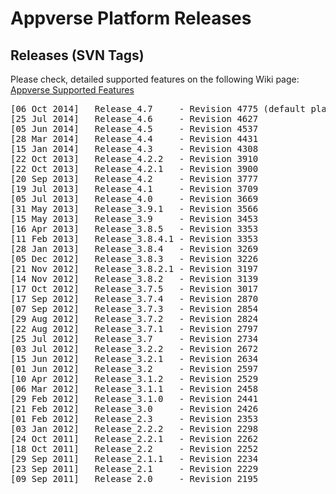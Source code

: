 Appverse Platform Releases
====================

Releases (SVN Tags)
--------------------
<!--
<table style="width: 100%;">
<tr><td style="width: 60%;">
<embed src="guides/platform_releases/MOBPLAT-UnityPlatformReleases-141112-1348-32.pdf" width="1050" height="875" style="border: 1px solid;">
</td><td>
-->

Please check, detailed supported features on the following Wiki page:
<a href="https://github.com/Appverse/appverse-mobile/wiki/Appverse-Supported-Features" target="_blank">Appverse Supported Features</a>

<pre>
[06 Oct 2014]   Release_4.7		- Revision 4775 (default platform version)
[25 Jul 2014]   Release_4.6		- Revision 4627
[05 Jun 2014]   Release_4.5		- Revision 4537
[28 Mar 2014]   Release_4.4		- Revision 4431 
[15 Jan 2014]   Release_4.3		- Revision 4308 
[22 Oct 2013]   Release_4.2.2	- Revision 3910
[22 Oct 2013]   Release_4.2.1	- Revision 3900
[20 Sep 2013]   Release_4.2		- Revision 3777
[19 Jul 2013]   Release_4.1		- Revision 3709
[05 Jul 2013]   Release_4.0		- Revision 3669
[31 May 2013]   Release_3.9.1	- Revision 3566 
[15 May 2013]   Release_3.9		- Revision 3453
[16 Apr 2013]   Release_3.8.5	- Revision 3353 
[11 Feb 2013]   Release_3.8.4.1	- Revision 3353
[28 Jan 2013]   Release_3.8.4 	- Revision 3269
[05 Dec 2012]   Release_3.8.3 	- Revision 3226
[21 Nov 2012]   Release_3.8.2.1 - Revision 3197
[14 Nov 2012]   Release_3.8.2   - Revision 3139
[17 Oct 2012]   Release_3.7.5   - Revision 3017
[17 Sep 2012]   Release_3.7.4   - Revision 2870
[07 Sep 2012]   Release_3.7.3   - Revision 2854
[29 Aug 2012]   Release_3.7.2   - Revision 2824
[22 Aug 2012]   Release_3.7.1   - Revision 2797
[25 Jul 2012]   Release_3.7     - Revision 2734  
[03 Jul 2012]   Release_3.2.2	- Revision 2672
[15 Jun 2012]   Release_3.2.1   - Revision 2634
[01 Jun 2012]   Release_3.2     - Revision 2597  
[10 Apr 2012]   Release_3.1.2   - Revision 2529
[06 Mar 2012]   Release_3.1.1   - Revision 2458
[29 Feb 2012]   Release_3.1.0   - Revision 2441 
[21 Feb 2012]   Release_3.0     - Revision 2426  
[01 Feb 2012]   Release_2.3     - Revision 2353  
[03 Jan 2012]   Release_2.2.2   - Revision 2298  
[24 Oct 2011]   Release_2.2.1   - Revision 2262  
[18 Oct 2011]   Release_2.2     - Revision 2252  
[29 Sep 2011]   Release_2.1.1   - Revision 2234  
[23 Sep 2011]   Release_2.1     - Revision 2229  
[09 Sep 2011]	Release_2.0		- Revision 2195  
</pre>
<!--
</td>
</tr>
</table>
-->